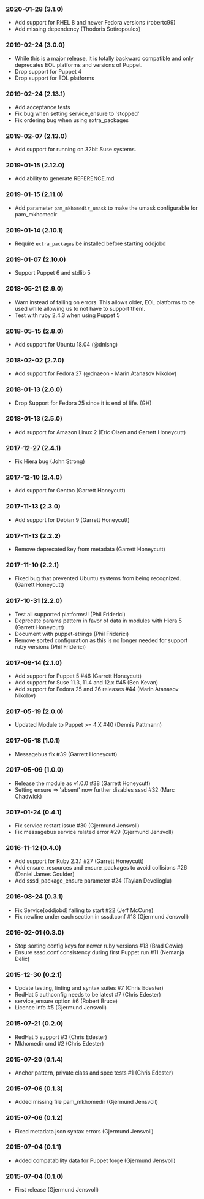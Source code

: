 ### 2020-01-28 (3.1.0)
  * Add support for RHEL 8 and newer Fedora versions (robertc99)
  * Add missing dependency (Thodoris Sotiropoulos)

### 2019-02-24 (3.0.0)
  * While this is a major release, it is totally backward compatible and
      only deprecates EOL platforms and versions of Puppet.
  * Drop support for Puppet 4
  * Drop support for EOL platforms

### 2019-02-24 (2.13.1)
  * Add acceptance tests
  * Fix bug when setting service_ensure to 'stopped'
  * Fix ordering bug when using extra_packages

### 2019-02-07 (2.13.0)
  * Add support for running on 32bit Suse systems.

### 2019-01-15 (2.12.0)
  * Add ability to generate REFERENCE.md

### 2019-01-15 (2.11.0)
  * Add parameter `pam_mkhomedir_umask` to make the umask configurable
    for pam_mkhomedir

### 2019-01-14 (2.10.1)
  * Require `extra_packages` be installed before starting oddjobd

### 2019-01-07 (2.10.0)
  * Support Puppet 6 and stdlib 5

### 2018-05-21 (2.9.0)
  * Warn instead of failing on errors. This allows older, EOL platforms
    to be used while allowing us to not have to support them.
  * Test with ruby 2.4.3 when using Puppet 5

### 2018-05-15 (2.8.0)
  * Add support for Ubuntu 18.04 (@dnlsng)

### 2018-02-02 (2.7.0)
  * Add support for Fedora 27 (@dnaeon - Marin Atanasov Nikolov)

### 2018-01-13 (2.6.0)
  * Drop Support for Fedora 25 since it is end of life. (GH)

### 2018-01-13 (2.5.0)
  * Add support for Amazon Linux 2 (Eric Olsen and Garrett Honeycutt)

### 2017-12-27 (2.4.1)
  * Fix Hiera bug (John Strong)

### 2017-12-10 (2.4.0)
  * Add support for Gentoo (Garrett Honeycutt)

### 2017-11-13 (2.3.0)
  * Add support for Debian 9 (Garrett Honeycutt)

### 2017-11-13 (2.2.2)
  * Remove deprecated key from metadata (Garrett Honeycutt)

### 2017-11-10 (2.2.1)
  * Fixed bug that prevented Ubuntu systems from being recognized.
    (Garrett Honeycutt)

### 2017-10-31 (2.2.0)
  * Test all supported platforms!! (Phil Friderici)
  * Deprecate params pattern in favor of data in modules with Hiera 5 (Garrett Honeycutt)
  * Document with puppet-strings (Phil Friderici)
  * Remove sorted configuration as this is no longer needed for support ruby versions (Phil Friderici)

### 2017-09-14 (2.1.0)
  * Add support for Puppet 5 #46 (Garrett Honeycutt)
  * Add support for Suse 11.3, 11.4 and 12.x #45 (Ben Kevan)
  * Add support for Fedora 25 and 26 releases #44 (Marin Atanasov Nikolov)

### 2017-05-19 (2.0.0)
  * Updated Module to Puppet >= 4.X #40 (Dennis Pattmann)

### 2017-05-18 (1.0.1)
  * Messagebus fix #39 (Garrett Honeycutt)

### 2017-05-09 (1.0.0)
  * Release the module as v1.0.0 #38 (Garrett Honeycutt)
  * Setting ensure => 'absent' now further disables sssd #32 (Marc Chadwick)

### 2017-01-24 (0.4.1)
  * Fix service restart issue #30 (Gjermund Jensvoll)
  * Fix messagebus service related error #29 (Gjermund Jensvoll)

### 2016-11-12 (0.4.0)
  * Add support for Ruby 2.3.1 #27 (Garrett Honeycutt)
  * Add ensure_resources and ensure_packages to avoid collisions #26 (Daniel James Goulder)
  * Add sssd_package_ensure parameter #24 (Taylan Develioglu)

### 2016-08-24 (0.3.1)
  * Fix Service[oddjobd] failing to start #22 (Jeff McCune)
  * Fix newline under each section in sssd.conf #18 (Gjermund Jensvoll)

### 2016-02-01 (0.3.0)
  * Stop sorting config keys for newer ruby versions #13 (Brad Cowie)
  * Ensure sssd.conf consistency during first Puppet run #11 (Nemanja Delic)

### 2015-12-30 (0.2.1)
  * Update testing, linting and syntax suites #7 (Chris Edester)
  * RedHat 5 authconfig needs to be latest #7 (Chris Edester)
  * service_ensure option #6 (Robert Bruce)
  * Licence info #5 (Gjermund Jensvoll)

### 2015-07-21 (0.2.0)
  * RedHat 5 support #3 (Chris Edester)
  * Mkhomedir cmd #2 (Chris Edester)

### 2015-07-20 (0.1.4)
  * Anchor pattern, private class and spec tests #1 (Chris Edester)

### 2015-07-06 (0.1.3)
  * Added missing file pam_mkhomedir (Gjermund Jensvoll)

### 2015-07-06 (0.1.2)
  * Fixed metadata.json syntax errors (Gjermund Jensvoll)

### 2015-07-04 (0.1.1)
  * Added compatability data for Puppet forge (Gjermund Jensvoll)

### 2015-07-04 (0.1.0)
  * First release (Gjermund Jensvoll)
